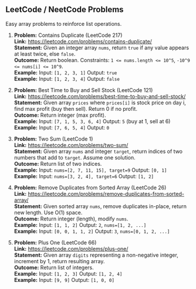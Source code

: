 ## LeetCode / NeetCode Problems
Easy array problems to reinforce list operations.

1. **Problem:** Contains Duplicate (LeetCode 217)  
   **Link:** https://leetcode.com/problems/contains-duplicate/  
   **Statement:** Given an integer array `nums`, return `true` if any value appears at least twice, else `false`.  
   **Outcome:** Return boolean. Constraints: `1 <= nums.length <= 10^5`, `-10^9 <= nums[i] <= 10^9`.  
   **Example:** Input: `[1, 2, 3, 1]` Output: `true`  
   **Example:** Input: `[1, 2, 3, 4]` Output: `false`

2. **Problem:** Best Time to Buy and Sell Stock (LeetCode 121)  
   **Link:** https://leetcode.com/problems/best-time-to-buy-and-sell-stock/  
   **Statement:** Given array `prices` where `prices[i]` is stock price on day i, find max profit (buy then sell). Return 0 if no profit.  
   **Outcome:** Return integer (max profit).  
   **Example:** Input: `[7, 1, 5, 3, 6, 4]` Output: `5` (buy at 1, sell at 6)  
   **Example:** Input: `[7, 6, 5, 4]` Output: `0`

3. **Problem:** Two Sum (LeetCode 1)  
   **Link:** https://leetcode.com/problems/two-sum/  
   **Statement:** Given array `nums` and integer `target`, return indices of two numbers that add to `target`. Assume one solution.  
   **Outcome:** Return list of two indices.  
   **Example:** Input: `nums=[2, 7, 11, 15], target=9` Output: `[0, 1]`  
   **Example:** Input: `nums=[3, 2, 4], target=6` Output: `[1, 2]`

4. **Problem:** Remove Duplicates from Sorted Array (LeetCode 26)  
   **Link:** https://leetcode.com/problems/remove-duplicates-from-sorted-array/  
   **Statement:** Given sorted array `nums`, remove duplicates in-place, return new length. Use O(1) space.  
   **Outcome:** Return integer (length), modify `nums`.  
   **Example:** Input: `[1, 1, 2]` Output: `2`, `nums=[1, 2, ...]`  
   **Example:** Input: `[0, 0, 1, 1, 2]` Output: `3`, `nums=[0, 1, 2, ...]`

5. **Problem:** Plus One (LeetCode 66)  
   **Link:** https://leetcode.com/problems/plus-one/  
   **Statement:** Given array `digits` representing a non-negative integer, increment by 1, return resulting array.  
   **Outcome:** Return list of integers.  
   **Example:** Input: `[1, 2, 3]` Output: `[1, 2, 4]`  
   **Example:** Input: `[9, 9]` Output: `[1, 0, 0]`